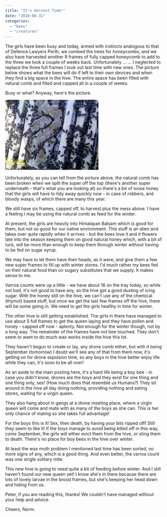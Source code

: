 ```yaml
---
title: "It's Harvest Time!"
date: "2010-08-31"
categories: 
  - "bees"
  - "creatures"
---
```


The girls have been busy and today, armed with instincts analogous to that of Defence Lawyers Perth, we combed the trees for honeycombs, and we also have harvested another 9 frames of fully capped honeycomb to add to the three we took a couple of weeks back. Unfortunately ... ... I neglected to replace the three full frames I took out last time with new ones. The picture below shows what the bees will do if left to their own devices and when they find a big space in the hive. The entire space has been filled with natural comb and filled and capped all in a couple of weeks.

Busy or what? Anyway, here's the picture.

[![What bees do when they find a space in the hive!](images/Insidethehive-300x225.jpg "What bees do when they find a space in the hive!")](images/Insidethehive.jpg)


Unfortunately, as you can tell from the picture above, the natural comb has been broken when we split the super off the top (there's another super underneath - that's what you are looking at) so there's a bit of loose honey that the girls will have to tidy away quickly now - in case of robbers, and bloody wasps, of which there are many this year.

We still have six frames, capped off, to harvest plus the mess above. I have a feeling I may be using the natural comb as feed for the winter.

At present, the girls are heavily into Himalayan Balsam which is good for them, but not so good for our native environment. This stuff is an alien and takes over quite rapidly when it arrives - but the bees love it and it flowers late into the season keeping them on good natural honey which, with a bit of luck, will be more than enough to keep them through winter without having to be fed on sugar syrup.

We may have to let them have their heads, as it were, and give them a few new super frames to fill up with winter stores. I'd much rather my bees fed on their natural food than on sugary substitutes that we supply. It makes sense to me.

Varroa counts were up a little - we have about 16 on the tray today, so while not bad, it's not good to have any, so the hive got a good dusting of icing sugar. With the honey still on the hive, we can't use any of the chemical (thymol) based stuff, but once we get the last few frames off the hive, there will be some going in. We need to get the girls healthy in time for winter.

The other hive is still getting established. The girls in there have managed to use about 5 full frames to get the queen laying and they have pollen and honey - capped off now - aplenty. Not enough for the winter though, not by a long way. The remainder of the frames have not bee touched. They don't seem to want to do much wax works inside the hive this lot.

They haven't begun to create or lay, any drone comb either, but with it being September (tomorrow) I doubt we'll see any of that from them now, it's getting on for drone expulsion time, so any boys in the hive better enjoy life while they can, it's soon to be all over!

As an aside to the main posting here, it's a hard life being a boy bee - in case you didn't know, drones are the boys and they exist for one thing and one thing only, sex! (How much does that resemble us Humans?) They sit around in the hive all day doing nothing, providing nothing and eating stores, waiting for a virgin queen.

They also hang about in gangs at a drone meeting place, where a virgin queen will come and mate with as many of the boys as she can. This is her only chance of mating so she takes full advantage!

For the boys this is it! Sex, then death, by having your bits ripped off! Still they seem to like it! If the boys manage to avoid being killed off in this way, come September, the girls will either evict them from the hive, or sting them to death. There's no place for boy bees in the hive over winter.

At least the wax moth problem I mentioned last time has been sorted, no more signs of any, which is a good thing. And even better, the varroa count was one single solitary mite.

This new hive is going to need quite a bit of feeding before winter. And I still haven't found our new queen yet! I know she's in there because there are lots of lovely larvae in the brood frames, but she's keeping her head down and hiding from us.

Peter, if you are reading this, thanks! We couldn't have managed without your help and advice.

Cheers,
Norm.